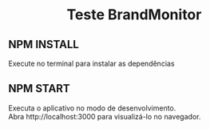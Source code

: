 

<h1 align="center">Teste BrandMonitor</h1>

<h2> NPM INSTALL </h2>

<p>Execute no terminal para instalar as dependências</p>

<h2> NPM START  </h2>

<p>Executa o aplicativo no modo de desenvolvimento.<br>Abra http://localhost:3000 para visualizá-lo no navegador.</p>